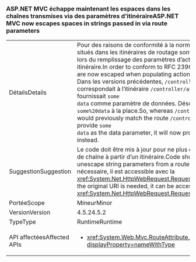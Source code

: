 ### <a name="aspnet-mvc-now-escapes-spaces-in-strings-passed-in-via-route-parameters"></a><span data-ttu-id="caf85-101">ASP.NET MVC échappe maintenant les espaces dans les chaînes transmises via des paramètres d’itinéraire</span><span class="sxs-lookup"><span data-stu-id="caf85-101">ASP.NET MVC now escapes spaces in strings passed in via route parameters</span></span>

|   |   |
|---|---|
|<span data-ttu-id="caf85-102">Détails</span><span class="sxs-lookup"><span data-stu-id="caf85-102">Details</span></span>|<span data-ttu-id="caf85-103">Pour des raisons de conformité à la norme RFC 2396, les espaces situés dans les itinéraires de routage sont désormais échappés lors du remplissage des paramètres d’action à partir d’un itinéraire.</span><span class="sxs-lookup"><span data-stu-id="caf85-103">In order to conform to RFC 2396, spaces in route paths are now escaped when populating action parameters from a route.</span></span> <span data-ttu-id="caf85-104">Dans les versions précédentes, <code>/controller/action/some data</code> correspondait à l’itinéraire <code>/controller/action/{data}</code> et fournissait <code>some data</code> comme paramètre de données. Désormais, il fournit <code>some%20data</code> à la place.</span><span class="sxs-lookup"><span data-stu-id="caf85-104">So, whereas  <code>/controller/action/some data</code> would previously match the route <code>/controller/action/{data}</code> and provide <code>some data</code> as the data parameter, it will now provide <code>some%20data</code> instead.</span></span>|
|<span data-ttu-id="caf85-105">Suggestion</span><span class="sxs-lookup"><span data-stu-id="caf85-105">Suggestion</span></span>|<span data-ttu-id="caf85-106">Le code doit être mis à jour pour ne plus échapper les paramètres de chaîne à partir d’un itinéraire.</span><span class="sxs-lookup"><span data-stu-id="caf85-106">Code should be updated to unescape string parameters from a route.</span></span> <span data-ttu-id="caf85-107">Si l’URI d’origine est nécessaire, il est accessible avec la <xref:System.Net.HttpWebRequest.RequestUri>. OriginalString API.</span><span class="sxs-lookup"><span data-stu-id="caf85-107">If the original URI is needed, it can be accessed with the <xref:System.Net.HttpWebRequest.RequestUri>.OriginalString API.</span></span>|
|<span data-ttu-id="caf85-108">Portée</span><span class="sxs-lookup"><span data-stu-id="caf85-108">Scope</span></span>|<span data-ttu-id="caf85-109">Mineur</span><span class="sxs-lookup"><span data-stu-id="caf85-109">Minor</span></span>|
|<span data-ttu-id="caf85-110">Version</span><span class="sxs-lookup"><span data-stu-id="caf85-110">Version</span></span>|<span data-ttu-id="caf85-111">4.5.2</span><span class="sxs-lookup"><span data-stu-id="caf85-111">4.5.2</span></span>|
|<span data-ttu-id="caf85-112">Type</span><span class="sxs-lookup"><span data-stu-id="caf85-112">Type</span></span>|<span data-ttu-id="caf85-113">Runtime</span><span class="sxs-lookup"><span data-stu-id="caf85-113">Runtime</span></span>|
|<span data-ttu-id="caf85-114">API affectées</span><span class="sxs-lookup"><span data-stu-id="caf85-114">Affected APIs</span></span>|<ul><li><xref:System.Web.Mvc.RouteAttribute.%23ctor(System.String)?displayProperty=nameWithType></li></ul>|

